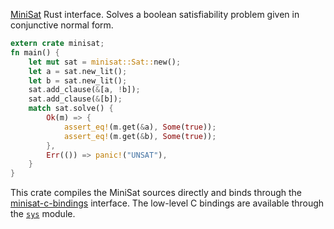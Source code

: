 [MiniSat](http://minisat.se) Rust interface. 
Solves a boolean satisfiability problem given in conjunctive normal form.

```rust
extern crate minisat;
fn main() {
    let mut sat = minisat::Sat::new();
    let a = sat.new_lit();
    let b = sat.new_lit();
    sat.add_clause(&[a, !b]);
    sat.add_clause(&[b]);
    match sat.solve() {
        Ok(m) => {
            assert_eq!(m.get(&a), Some(true));
            assert_eq!(m.get(&b), Some(true));
        },
        Err(()) => panic!("UNSAT"),
    }
}
```

This crate compiles the MiniSat sources directly and binds through
the [minisat-c-bindings](https://github.com/niklasso/minisat-c-bindings) interface.
The low-level C bindings are available through the [`sys`](sys/index.html) module. 
